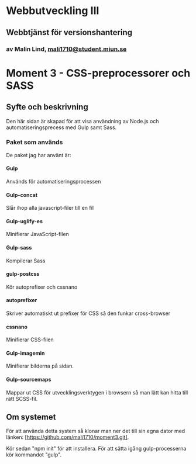 # Webbutveckling III

## Webbtjänst för versionshantering

### av Malin Lind, mali1710@student.miun.se

# Moment 3 - CSS-preprocessorer och SASS

## Syfte och beskrivning

Den här sidan är skapad för att visa användning av Node.js och automatiseringsprecess med Gulp samt Sass.

### Paket som används

De paket jag har använt är:

#### Gulp

Används för automatiseringsprocessen

#### Gulp-concat

Slår ihop alla javascript-filer till en fil

#### Gulp-uglify-es

Minifierar JavaScript-filen

#### Gulp-sass

Kompilerar Sass

#### gulp-postcss

Kör autoprefixer och cssnano

#### autoprefixer

Skriver automatiskt ut prefixer för CSS så den funkar cross-browser

#### cssnano

Minifierar CSS-filen

#### Gulp-imagemin

Minifierar bilderna på sidan.

#### Gulp-sourcemaps

Mappar ut CSS för utvecklingsverktygen i browsern så man lätt kan hitta till rätt SCSS-fil.

## Om systemet

För att använda detta system så klonar man ner det till sin egna dator med länken: [https://github.com/mali1710/moment3.git].

Kör sedan "npm init" för att installera. För att sätta igång gulp-processerna kör kommandot "gulp".
